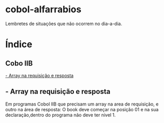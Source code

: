 # cobol-alfarrabios
Lembretes de situações que não ocorrem no dia-a-dia.

<h1>Índice</h1>
<h2>Cobo IIB</h2>
<a href="#C1">- Array na requisição e resposta</a><br>

<h2> <a name="C1"> - Array na requisição e resposta</ a></h2>

  Em programas Cobol IIB que precisam um array na area de requisição, e outro na área de resposta: 
  O book deve começar na posição 01 e na sua declaração,dentro do programa não deve ter nivel 1. 
